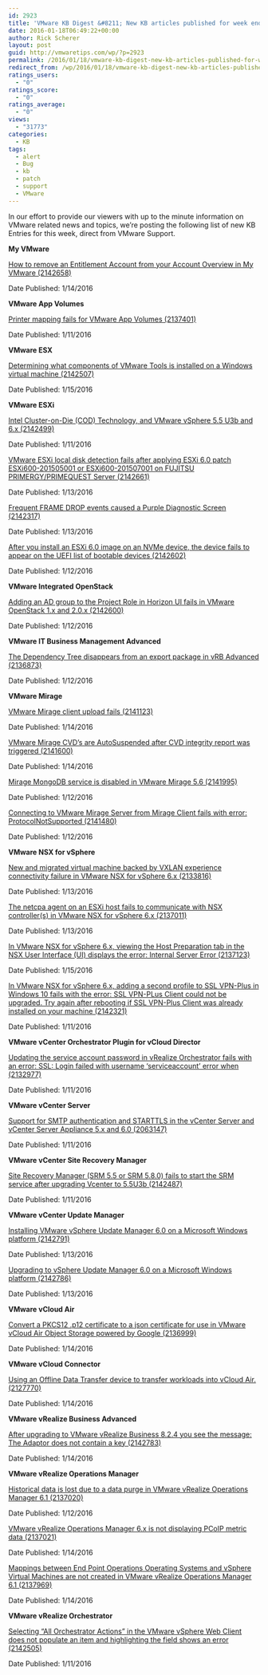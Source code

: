 ```yaml
---
id: 2923
title: 'VMware KB Digest &#8211; New KB articles published for week ending 1/16/15'
date: 2016-01-18T06:49:22+00:00
author: Rick Scherer
layout: post
guid: http://vmwaretips.com/wp/?p=2923
permalink: /2016/01/18/vmware-kb-digest-new-kb-articles-published-for-week-ending-11615/
redirect_from: /wp/2016/01/18/vmware-kb-digest-new-kb-articles-published-for-week-ending-11615/
ratings_users:
  - "0"
ratings_score:
  - "0"
ratings_average:
  - "0"
views:
  - "31773"
categories:
  - KB
tags:
  - alert
  - Bug
  - kb
  - patch
  - support
  - VMware
---
```

In our effort to provide our viewers with up to the minute information on VMware related news and topics, we&#8217;re posting the following list of new KB Entries for this week, direct from VMware Support.

<!--more-->

**My VMware**
  
[How to remove an Entitlement Account from your Account Overview in My VMware (2142658)](http://vmw.re/1KmkzM9)
  
Date Published: 1/14/2016

**VMware App Volumes**
  
[Printer mapping fails for VMware App Volumes (2137401)](http://vmw.re/1ZGXe3Z)
  
Date Published: 1/11/2016

**VMware ESX**
  
[Determining what components of VMware Tools is installed on a Windows virtual machine (2142507)](http://vmw.re/1KmkBU5)
  
Date Published: 1/15/2016

**VMware ESXi**
  
[Intel Cluster-on-Die (COD) Technology, and VMware vSphere 5.5 U3b and 6.x (2142499)](http://vmw.re/1ZGXe40)
  
Date Published: 1/11/2016
  
[VMware ESXi local disk detection fails after applying ESXi 6.0 patch ESXi600-201505001 or ESXi600-201507001 on FUJITSU PRIMERGY/PRIMEQUEST Server (2142661)](http://vmw.re/1KmkzMa)
  
Date Published: 1/13/2016
  
[Frequent FRAME DROP events caused a Purple Diagnostic Screen (2142317)](http://vmw.re/1ZGXe45)
  
Date Published: 1/13/2016
  
[After you install an ESXi 6.0 image on an NVMe device, the device fails to appear on the UEFI list of bootable devices (2142602)](http://vmw.re/1KmkBU9)
  
Date Published: 1/12/2016

**VMware Integrated OpenStack**
  
[Adding an AD group to the Project Role in Horizon UI fails in VMware OpenStack 1.x and 2.0.x (2142600)](http://vmw.re/1ZGXe46)
  
Date Published: 1/12/2016

**VMware IT Business Management Advanced**
  
[The Dependency Tree disappears from an export package in vRB Advanced (2136873)](http://vmw.re/1KmkBUa)
  
Date Published: 1/12/2016

**VMware Mirage**
  
[VMware Mirage client upload fails (2141123)](http://vmw.re/1ZGXe47)
  
Date Published: 1/14/2016
  
[VMware Mirage CVD’s are AutoSuspended after CVD integrity report was triggered (2141600)](http://vmw.re/1KmkBUb)
  
Date Published: 1/14/2016
  
 [Mirage MongoDB service is disabled in VMware Mirage 5.6 (2141995)](http://vmw.re/1ZGXe48)
  
Date Published: 1/12/2016
  
[Connecting to VMware Mirage Server from Mirage Client fails with error: ProtocolNotSupported (2141480)](http://vmw.re/1KmkA2p)
  
Date Published: 1/12/2016

**VMware NSX for vSphere**
  
[New and migrated virtual machine backed by VXLAN experience connectivity failure in VMware NSX for vSphere 6.x (2133816)](http://vmw.re/1ZGXb8k)
  
Date Published: 1/13/2016
  
[The netcpa agent on an ESXi host fails to communicate with NSX controller(s) in VMware NSX for vSphere 6.x (2137011)](http://vmw.re/1KmkA2q)
  
Date Published: 1/13/2016
  
[In VMware NSX for vSphere 6.x, viewing the Host Preparation tab in the NSX User Interface (UI) displays the error: Internal Server Error (2137123)](http://vmw.re/1ZGXe49)
  
Date Published: 1/15/2016
  
[In VMware NSX for vSphere 6.x, adding a second profile to SSL VPN-Plus in Windows 10 fails with the error: SSL VPN-PLus Client could not be upgraded. Try again after rebooting if SSL VPN-Plus Client was already installed on your machine (2142321)](http://vmw.re/1KmkBUj)
  
Date Published: 1/11/2016

**VMware vCenter Orchestrator Plugin for vCloud Director**
  
[Updating the service account password in vRealize Orchestrator fails with an error: SSL: Login failed with username ‘serviceaccount’ error when (2132977)](http://vmw.re/1ZGXb8p)
  
Date Published: 1/11/2016

**VMware vCenter Server**
  
[Support for SMTP authentication and STARTTLS in the vCenter Server and vCenter Server Appliance 5.x and 6.0 (2063147)](http://vmw.re/1KmkA2t)
  
Date Published: 1/11/2016

**VMware vCenter Site Recovery Manager**
  
[Site Recovery Manager (SRM 5.5 or SRM 5.8.0) fails to start the SRM service after upgrading Vcenter to 5.5U3b (2142487)](http://vmw.re/1ZGXeko)
  
Date Published: 1/11/2016

**VMware vCenter Update Manager**
  
[Installing VMware vSphere Update Manager 6.0 on a Microsoft Windows platform (2142791)](http://vmw.re/1KmkCax)
  
Date Published: 1/13/2016
  
[Upgrading to vSphere Update Manager 6.0 on a Microsoft Windows platform (2142786)](http://vmw.re/1ZGXb8q)
  
Date Published: 1/13/2016

**VMware vCloud Air**
  
[Convert a PKCS12 .p12 certificate to a json certificate for use in VMware vCloud Air Object Storage powered by Google (2136999)](http://vmw.re/1KmkCaz)
  
Date Published: 1/14/2016

**VMware vCloud Connector**
  
[Using an Offline Data Transfer device to transfer workloads into vCloud Air. (2127770)](http://vmw.re/1ZGXeku)
  
Date Published: 1/14/2016

**VMware vRealize Business Advanced**
  
[After upgrading to VMware vRealize Business 8.2.4 you see the message: The Adaptor does not contain a key (2142783)](http://vmw.re/1KmkA2u)
  
Date Published: 1/14/2016

**VMware vRealize Operations Manager**
  
[Historical data is lost due to a data purge in VMware vRealize Operations Manager 6.1 (2137020)](http://vmw.re/1ZGXb8s)
  
Date Published: 1/12/2016
  
[VMware vRealize Operations Manager 6.x is not displaying PCoIP metric data (2137021)](http://vmw.re/1KmkCaA)
  
Date Published: 1/14/2016
  
[Mappings between End Point Operations Operating Systems and vSphere Virtual Machines are not created in VMware vRealize Operations Manager 6.1 (2137969)](http://vmw.re/1ZGXeky)
  
Date Published: 1/14/2016

**VMware vRealize Orchestrator**
  
[Selecting “All Orchestrator Actions” in the VMware vSphere Web Client does not populate an item and highlighting the field shows an error (2142505)](http://vmw.re/1KmkCaB)
  
Date Published: 1/11/2016
